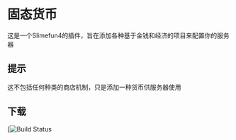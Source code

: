 # 固态货币
这是一个Slimefun4的插件，旨在添加各种基于金钱和经济的项目来配置你的服务器

## 提示
这不包括任何种类的商店机制，只是添加一种货币供服务器使用

## 下载
[![Build Status](https://builds.guizhanss.net/haiman233/Money-and-Things-SLIMEFUN-CN/master/1)

